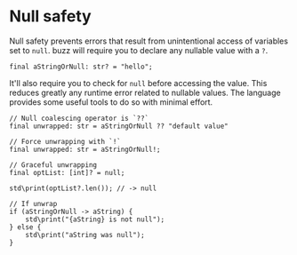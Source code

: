 # Null safety

Null safety prevents errors that result from unintentional access of variables set to `null`.
buzz will require you to declare any nullable value with a `?`.

```buzz
final aStringOrNull: str? = "hello";
```

It'll also require you to check for `null` before accessing the value.
This reduces greatly any runtime error related to nullable values. The language provides some useful tools to do so with minimal effort.

```buzz
// Null coalescing operator is `??`
final unwrapped: str = aStringOrNull ?? "default value"

// Force unwrapping with `!`
final unwrapped: str = aStringOrNull!;

// Graceful unwrapping
final optList: [int]? = null;

std\print(optList?.len()); // -> null

// If unwrap
if (aStringOrNull -> aString) {
    std\print("{aString} is not null");
} else {
    std\print("aString was null");
}
```